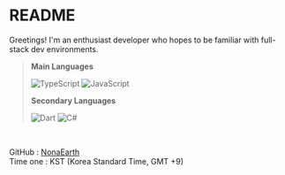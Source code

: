 # README
Greetings! I'm an enthusiast developer who hopes to be familiar with full-stack dev environments.

> **Main Languages**
> 
> ![TypeScript](https://img.shields.io/badge/typescript-%23007ACC.svg?style=for-the-badge&logo=typescript&logoColor=white)
> ![JavaScript](https://img.shields.io/badge/javascript-%23323330.svg?style=for-the-badge&logo=javascript&logoColor=%23F7DF1E)
>  
> **Secondary Languages**
>  
> ![Dart](https://img.shields.io/badge/dart-%230175C2.svg?style=for-the-badge&logo=dart&logoColor=white)
> ![C#](https://img.shields.io/badge/c%23-%23239120.svg?style=for-the-badge&logo=c-sharp&logoColor=white)

</br>

<span>GitHub : [NonaEarth](https://github.com/NonaEarth)</span>
</br>
<span>Time one : KST (Korea Standard Time, GMT +9)</span>
